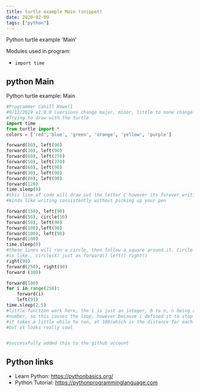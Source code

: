 ```yaml
---
title: turtle example Main (snippet)
date: 2020-02-09
tags: ["python"]
---
```

Python turtle example 'Main'


Modules used in program: 
* `import time`

## python Main

Python turtle example: Main

```python
#Programmer Cahill Howell
#9/12/2019 v1.0.0 (versions change major, minor, little to none change versions)
#Trying to draw with the turtle
import time
from turtle import *
colors = ['red','blue', 'green', 'orange', 'yellow', 'purple']

forward(80), left(90)
forward(30), left(90)
forward(60), left(270)
forward(50), left(270)
forward(60), left(90)
forward(30), left(90)
forward(80), left(90)
forward(120)
time.sleep(0)
#this line of code will draw out the letter C however its forever writing
#kinda like writing consistently without picking up your pen

forward(150), left(90)
forward(50), circle(50)
forward(50), left(90)
forward(100),left(90)
forward(100), left(90)
forward(100)
time.sleep(0)
#these lines will run a circle, then follow a square around it. Circle size
#is like.. circle(X) just as forward() left() right()
right(90)
forward(250), right(90)
forward (300)

forward(100)
for i in range(250):
    forward(i)
    left(91)
time.sleep(2.5)
#little function work here, the i is just an integer, 0 to n, n being any
#number, so this causes the loop, however because i defined it to stop at 250
#it takes a little while to run, at 100(which is the distance for each line)
#but it looks really cool


#successfully added this to the github account

```

## Python links

- Learn Python: https://pythonbasics.org/
- Python Tutorial: https://pythonprogramminglanguage.com
